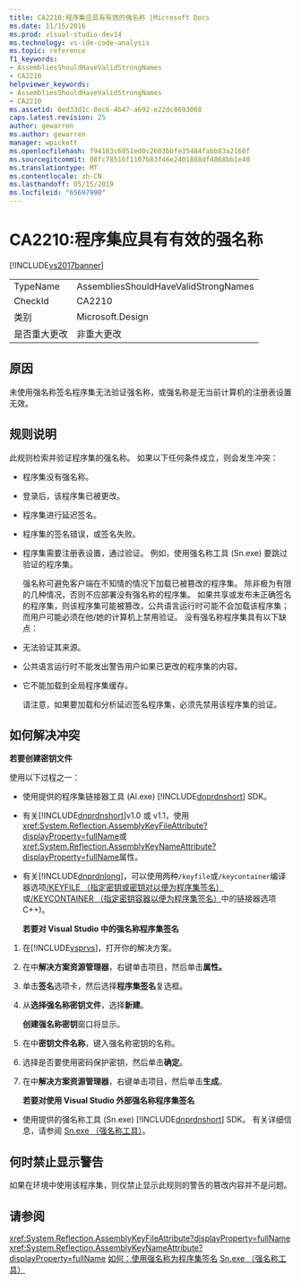 ```yaml
---
title: CA2210:程序集应具有有效的强名称 |Microsoft Docs
ms.date: 11/15/2016
ms.prod: visual-studio-dev14
ms.technology: vs-ide-code-analysis
ms.topic: reference
f1_keywords:
- AssembliesShouldHaveValidStrongNames
- CA2210
helpviewer_keywords:
- AssembliesShouldHaveValidStrongNames
- CA2210
ms.assetid: 8ed33d1c-8ec6-4b47-a692-e22dc8693088
caps.latest.revision: 25
author: gewarren
ms.author: gewarren
manager: wpickett
ms.openlocfilehash: f94183c6051ed0c2603bbfe35484fabb83a2160f
ms.sourcegitcommit: 08fc78516f1107b83f46e2401888df4868bb1e40
ms.translationtype: MT
ms.contentlocale: zh-CN
ms.lasthandoff: 05/15/2019
ms.locfileid: "65697990"
---
```

# <a name="ca2210-assemblies-should-have-valid-strong-names"></a>CA2210:程序集应具有有效的强名称
[!INCLUDE[vs2017banner](../includes/vs2017banner.md)]

|||
|-|-|
|TypeName|AssembliesShouldHaveValidStrongNames|
|CheckId|CA2210|
|类别|Microsoft.Design|
|是否重大更改|非重大更改|

## <a name="cause"></a>原因
 未使用强名称签名程序集无法验证强名称，或强名称是无当前计算机的注册表设置无效。

## <a name="rule-description"></a>规则说明
 此规则检索并验证程序集的强名称。 如果以下任何条件成立，则会发生冲突：

- 程序集没有强名称。

- 登录后，该程序集已被更改。

- 程序集进行延迟签名。

- 程序集的签名错误，或签名失败。

- 程序集需要注册表设置，通过验证。 例如，使用强名称工具 (Sn.exe) 要跳过验证的程序集。

  强名称可避免客户端在不知情的情况下加载已被篡改的程序集。 除非极为有限的几种情况，否则不应部署没有强名称的程序集。 如果共享或发布未正确签名的程序集，则该程序集可能被篡改，公共语言运行时可能不会加载该程序集；而用户可能必须在他/她的计算机上禁用验证。 没有强名称程序集具有以下缺点：

- 无法验证其来源。

- 公共语言运行时不能发出警告用户如果已更改的程序集的内容。

- 它不能加载到全局程序集缓存。

  请注意，如果要加载和分析延迟签名程序集，必须先禁用该程序集的验证。

## <a name="how-to-fix-violations"></a>如何解决冲突
 **若要创建密钥文件**

 使用以下过程之一：

- 使用提供的程序集链接器工具 (Al.exe) [!INCLUDE[dnprdnshort](../includes/dnprdnshort-md.md)] SDK。

- 有关[!INCLUDE[dnprdnshort](../includes/dnprdnshort-md.md)]v1.0 或 v1.1，使用<xref:System.Reflection.AssemblyKeyFileAttribute?displayProperty=fullName>或<xref:System.Reflection.AssemblyKeyNameAttribute?displayProperty=fullName>属性。

- 有关[!INCLUDE[dnprdnlong](../includes/dnprdnlong-md.md)]，可以使用两种`/keyfile`或`/keycontainer`编译器选项[/KEYFILE （指定密钥或密钥对以便为程序集签名）](https://msdn.microsoft.com/library/9b71f8c0-541c-4fe5-a0c7-9364f42ecb06)或[/KEYCONTAINER （指定密钥容器以便为程序集签名）](https://msdn.microsoft.com/library/94882d12-b77a-49c7-96d0-18a31aee001e)中的链接器选项C++)。

  **若要对 Visual Studio 中的强名称程序集签名**

1. 在[!INCLUDE[vsprvs](../includes/vsprvs-md.md)]，打开你的解决方案。

2. 在中**解决方案资源管理器**，右键单击项目，然后单击**属性。**

3. 单击**签名**选项卡，然后选择**程序集签名**复选框。

4. 从**选择强名称密钥文件**，选择**新建**。

    **创建强名称密钥**窗口将显示。

5. 在中**密钥文件名称**，键入强名称密钥的名称。

6. 选择是否要使用密码保护密钥，然后单击**确定**。

7. 在中**解决方案资源管理器**，右键单击项目，然后单击**生成**。

   **若要对使用 Visual Studio 外部强名称程序集签名**

- 使用提供的强名称工具 (Sn.exe) [!INCLUDE[dnprdnshort](../includes/dnprdnshort-md.md)] SDK。 有关详细信息，请参阅 [Sn.exe （强名称工具）](https://msdn.microsoft.com/library/c1d2b532-1b8e-4c7a-8ac5-53b801135ec6)。

## <a name="when-to-suppress-warnings"></a>何时禁止显示警告
 如果在环境中使用该程序集，则仅禁止显示此规则的警告的篡改内容并不是问题。

## <a name="see-also"></a>请参阅
 <xref:System.Reflection.AssemblyKeyFileAttribute?displayProperty=fullName> <xref:System.Reflection.AssemblyKeyNameAttribute?displayProperty=fullName>
 [如何：使用强名称为程序集签名](https://msdn.microsoft.com/library/2c30799a-a826-46b4-a25d-c584027a6c67) [Sn.exe （强名称工具）](https://msdn.microsoft.com/library/c1d2b532-1b8e-4c7a-8ac5-53b801135ec6)

